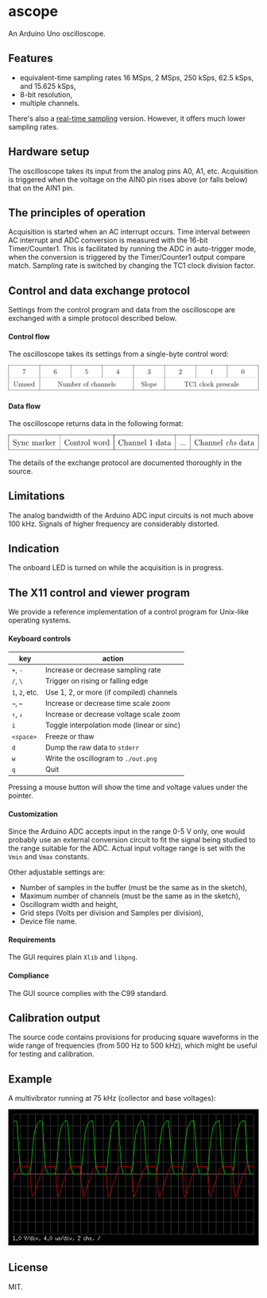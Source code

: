 # ascope
An Arduino Uno oscilloscope.

## Features
* equivalent-time sampling rates 16 MSps, 2 MSps, 250 kSps, 62.5 kSps, and 15.625 kSps,
* 8-bit resolution,
* multiple channels.

There's also a [real-time sampling](../../tree/realtime) version.
However, it offers much lower sampling rates.

## Hardware setup
The oscilloscope takes its input from the analog pins A0, A1, etc.
Acquisition is triggered when the voltage on the AIN0 pin rises above (or
falls below) that on the AIN1 pin.

## The principles of operation
Acquisition is started when an AC interrupt occurs. Time interval between
AC interrupt and ADC conversion is measured with the 16-bit
Timer/Counter1. This is facilitated by running the ADC in auto-trigger
mode, when the conversion is triggered by the Timer/Counter1 output
compare match. Sampling rate is switched by changing the TC1 clock
division factor.

## Control and data exchange protocol
Settings from the control program and data from the oscilloscope are
exchanged with a simple protocol described below.

#### Control flow
The oscilloscope takes its settings from a single-byte control word:

![](docs/cw.svg)

#### Data flow
The oscilloscope returns data in the following format:

![](docs/data.svg)

The details of the exchange protocol are documented thoroughly in the
source.

## Limitations
The analog bandwidth of the Arduino ADC input circuits is not much above
100 kHz. Signals of higher frequency are considerably distorted.

## Indication
The onboard LED is turned on while the acquisition is in progress.

## The X11 control and viewer program
We provide a reference implementation of a control program for Unix-like
operating systems.

#### Keyboard controls
key            | action
---------------|-------
`+`, `-`       | Increase or decrease sampling rate
`/`, `\`       | Trigger on rising or falling edge
`1`, `2`, etc. | Use 1, 2, or more (if compiled) channels
`→`, `←`       | Increase or decrease time scale zoom
`↑`, `↓`       | Increase or decrease voltage scale zoom
`i`            | Toggle interpolation mode (linear or sinc)
`<space>`      | Freeze or thaw
`d`            | Dump the raw data to `stderr`
`w`            | Write the oscillogram to `./out.png`
`q`            | Quit

Pressing a mouse button will show the time and voltage values under the
pointer.

#### Customization
Since the Arduino ADC accepts input in the range 0-5 V only, one would
probably use an external conversion circuit to fit the signal being
studied to the range suitable for the ADC. Actual input voltage range is
set with the `Vmin` and `Vmax` constants.

Other adjustable settings are:
* Number of samples in the buffer (must be the same as in the sketch),
* Maximum number of channels (must be the same as in the sketch),
* Oscillogram width and height,
* Grid steps (Volts per division and Samples per division),
* Device file name.

#### Requirements
The GUI requires plain `Xlib` and `libpng`.

#### Compliance
The GUI source complies with the C99 standard.

## Calibration output
The source code contains provisions for producing square waveforms in
the wide range of frequencies (from 500 Hz to 500 kHz), which might be
useful for testing and calibration.

## Example
A multivibrator running at 75 kHz (collector and base voltages):

![](docs/out.png)

## License
MIT.
